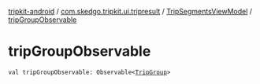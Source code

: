 [tripkit-android](../../index.md) / [com.skedgo.tripkit.ui.tripresult](../index.md) / [TripSegmentsViewModel](index.md) / [tripGroupObservable](./trip-group-observable.md)

# tripGroupObservable

`val tripGroupObservable: Observable<`[`TripGroup`](../../com.skedgo.tripkit.routing/-trip-group/index.md)`>`